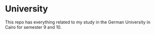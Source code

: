 # University
This repo has everything related to my study in the German University in Cairo for semester 9 and 10.
